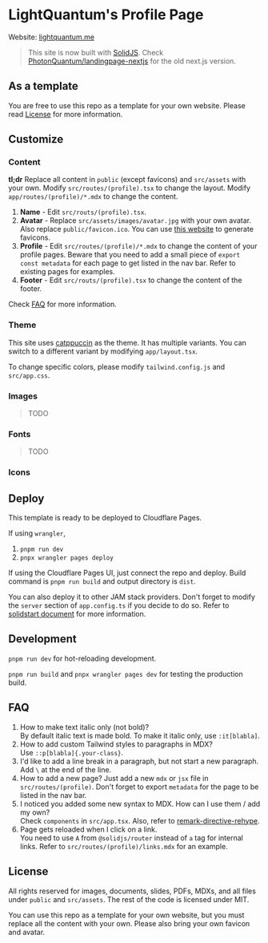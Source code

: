 # LightQuantum's Profile Page

Website: [lightquantum.me](https://lightquantum.me)

> This site is now built with [SolidJS](https://solidjs.com/). Check [PhotonQuantum/landingpage-nextjs](https://github.com/PhotonQuantum/landingpage-nextjs) for the old next.js version.

## As a template

You are free to use this repo as a template for your own website. Please read [License](#license) for more information.

## Customize

### Content

**tl;dr** Replace all content in `public` (except favicons) and `src/assets` with your own. Modify
`src/routes/(profile).tsx` to change the layout. Modify `app/routes/(profile)/*.mdx` to change the content.

1. **Name** - Edit `src/routs/(profile).tsx`.
2. **Avatar** - Replace `src/assets/images/avatar.jpg` with your own avatar. Also replace `public/favicon.ico`. You can
   use [this website](https://favicon.io/favicon-converter/) to generate favicons.
3. **Profile** - Edit `src/routes/(profile)/*.mdx` to change the content of your profile pages. Beware that you need to
   add a small piece of `export const metadata` for each page to get listed in the nav bar. Refer to existing pages for
   examples.
4. **Footer** - Edit `src/routs/(profile).tsx` to change the content of the footer.

Check [FAQ](#faq) for more information.

### Theme

This site uses [catppuccin](https://github.com/catppuccin/catppuccin) as the theme.
It has multiple variants. You can switch to a different variant by modifying `app/layout.tsx`.

To change specific colors, please modify `tailwind.config.js` and `src/app.css`.

### Images

> TODO

### Fonts

> TODO

### Icons

## Deploy

This template is ready to be deployed to Cloudflare Pages.

If using `wrangler`,

1. `pnpm run dev`
2. `pnpx wrangler pages deploy`

If using the Cloudflare Pages UI, just connect the repo and deploy. Build command is `pnpm run build` and output
directory is `dist`.

You can also deploy it to other JAM stack providers. Don't forget to modify the `server` section of `app.config.ts` if
you decide to do so. Refer
to [solidstart document](https://docs.solidjs.com/solid-start/reference/config/define-config#configuring-nitro) for more
information.

## Development

`pnpm run dev` for hot-reloading development.

`pnpm run build` and `pnpx wrangler pages dev` for testing the production build.

## FAQ

1. How to make text italic only (not bold)?\
   By default italic text is made bold. To make it italic only, use `:it[blabla]`.
2. How to add custom Tailwind styles to paragraphs in MDX?\
   Use `::p[blabla]{.your-class}`.
3. I'd like to add a line break in a paragraph, but not start a new paragraph.\
   Add `\` at the end of the line.
4. How to add a new page?
   Just add a new `mdx` or `jsx` file in `src/routes/(profile)`. Don't forget to export `metadata` for the page to be
   listed in the nav bar.
5. I noticed you added some new syntax to MDX. How can I use them / add my own?\
   Check `components` in `src/app.tsx`. Also, refer
   to [remark-directive-rehype](https://github.com/IGassmann/remark-directive-rehype).
6. Page gets reloaded when I click on a link.\
   You need to use `A` from `@solidjs/router` instead of `a` tag for internal links. Refer to
   `src/routes/(profile)/links.mdx` for an example.

## License

All rights reserved for images, documents, slides, PDFs, MDXs, and all files under `public` and `src/assets`.
The rest of the code is licensed under MIT.

You can use this repo as a template for your own website, but you must replace all the content with your
own. Please also bring your own favicon and avatar.
